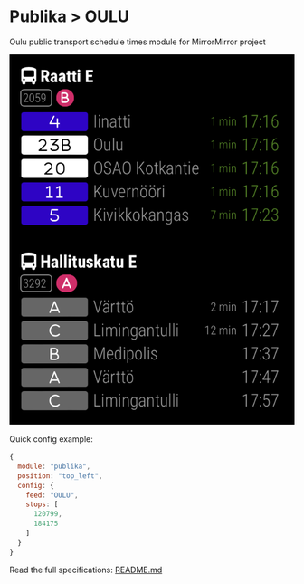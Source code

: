 # Publika > OULU

Oulu public transport schedule times module for MirrorMirror project

![Module](tyghkerf.png)

Quick config example:

```js
{
  module: "publika",
  position: "top_left",
  config: {
    feed: "OULU",
    stops: [
      120799,
      184175
    ]
  }
}
```

Read the full specifications: [README.md](../../README.md#publika)
